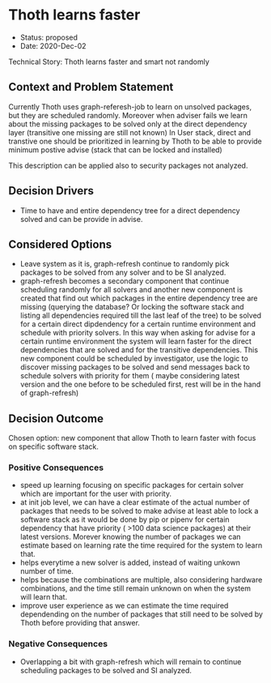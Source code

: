 # Thoth learns faster

* Status: proposed
* Date: 2020-Dec-02

Technical Story: Thoth learns faster and smart not randomly

## Context and Problem Statement

Currently Thoth uses graph-referesh-job to learn on unsolved packages, but they are scheduled randomly.
Moreover when adviser fails we learn about the missing packages to be solved only at the direct dependency layer (transitive one missing are still not known)
In User stack, direct and transtive one should be prioritized in learning by Thoth to be able to provide minimum postive advise (stack that can be locked and installed)

This description can be applied also to security packages not analyzed.

## Decision Drivers <!-- optional -->

* Time to have and entire dependency tree for a direct dependency solved and can be provide in advise.

## Considered Options

* Leave system as it is, graph-refresh continue to randomly pick packages to be solved from any solver and to be SI analyzed.
* graph-refresh becomes a secondary component that continue scheduling randomly for all solvers and another new component is created that find out which packages in the entire dependency tree are missing (querying the database? Or locking the software stack and listing all dependencies required till the last leaf of the tree) to be solved for a certain direct dipdendency for a certain runtime environment and schedule with priority solvers. In this way when asking for advise for a certain runtime environment the system will learn faster for the direct dependencies that are solved and for the transitive dependencies. This new component could be scheduled by investigator, use the logic to discover missing packages to be solved and send messages back to schedule solvers with priority for them ( maybe considering latest version and the one before to be scheduled first, rest will be in the hand of graph-refresh)

## Decision Outcome

Chosen option: new component that allow Thoth to learn faster with focus on specific software stack.

### Positive Consequences <!-- optional -->

* speed up learning focusing on specific packages for certain solver which are important for the user with priority.
* at init job level, we can have a clear estimate of the actual number of packages that needs to be solved to make advise at least able to lock a software stack as it would be done by pip or pipenv for certain dependency that have priority ( >100 data science packages) at their latest versions. Morever knowing the number of packages we can estimate based on learning rate the time required for the system to learn that.
* helps everytime a new solver is added, instead of waiting unkown number of time.
* helps because the combinations are multiple, also considering hardware combinations, and the time still remain unknown on when the system will learn that.
* improve user experience as we can estimate the time required dependending on the number of packages that still need to be solved by Thoth before providing that answer.

### Negative Consequences <!-- optional -->

* Overlapping a bit with graph-refresh which will remain to continue scheduling packages to be solved and SI analyzed.
